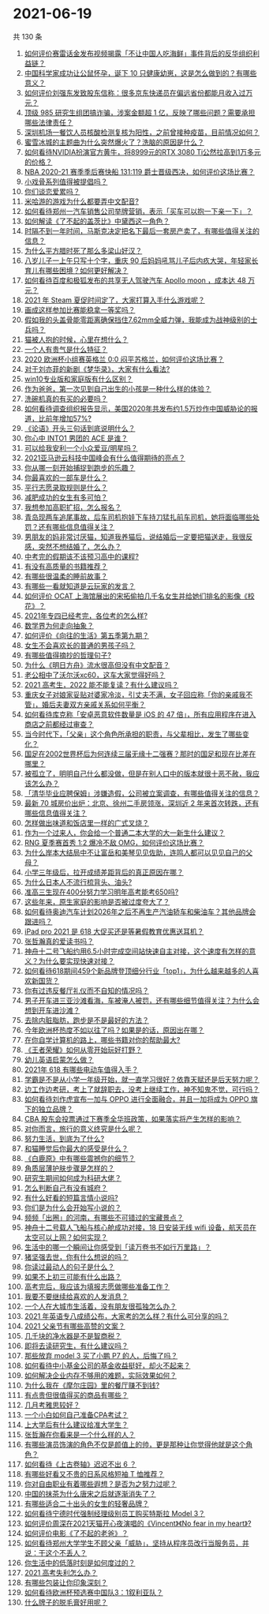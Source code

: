 # 2021-06-19

共 130 条

<!-- BEGIN -->
<!-- 最后更新时间 Sat Jun 19 2021 16:01:46 GMT+0800 (China Standard Time) -->

1. [如何评价赛雷话金发布视频揭露「不让中国人吃海鲜」事件背后的反华组织利益链？](https://www.zhihu.com/question/465827983)
2. [中国科学家成功让公鼠怀孕，诞下 10
   只健康幼崽，这是怎么做到的？有哪些意义？](https://www.zhihu.com/question/465862552)
3. [如何评价刘强东发致股东信称：很多京东快递员在偏远省份都能月收入过万元？](https://www.zhihu.com/question/465738678)
4. [顶级 985 研究生组团搞诈骗，涉案金额超 1
   亿，反映了哪些问题？需要承担哪些法律责任？](https://www.zhihu.com/question/465557339)
5. [深圳机场一餐饮人员核酸检测复核为阳性，之前曾接种疫苗，目前情况如何？](https://www.zhihu.com/question/465742318)
6. [蜜雪冰城的主题曲为什么突然爆火了？洗脑的原因是什么？](https://www.zhihu.com/question/464996660)
7. [如何看待NVIDIA扮演官方黄牛，将8999元的RTX 3080
   Ti公然拉高到1万多元的价格？](https://www.zhihu.com/question/465351692)
8. [NBA 2020-21 赛季季后赛快船 131:119
   爵士晋级西决，如何评价这场比赛？](https://www.zhihu.com/question/465889198)
9. [小戏骨系列值得被提倡吗？](https://www.zhihu.com/question/354286546)
10. [你们谈恋爱累吗？](https://www.zhihu.com/question/399471584)
11. [米哈游的游戏为什么都要弄中文配音?](https://www.zhihu.com/question/464834809)
12. [如何看待郑州一汽车销售公司举牌营销，表示「买车可以抱一下亲一下」？](https://www.zhihu.com/question/465898157)
13. [如何解读《了不起的盖茨比》中黛西这一角色？](https://www.zhihu.com/question/464349748)
14. [时隔不到一年时间，马斯克决定把名下最后一套房产卖了，有哪些值得关注的信息？](https://www.zhihu.com/question/465124442)
15. [为什么平方腊时死了那么多梁山好汉？](https://www.zhihu.com/question/459476694)
16. [八岁儿子一上午只写十个字，重庆 90
    后妈妈吼骂儿子后内疚大哭，年轻家长育儿有哪些困境？如何更好解决？](https://www.zhihu.com/question/465723069)
17. [如何看待百度和极狐发布的共享无人驾驶汽车 Apollo moon ，成本达 48
    万元？](https://www.zhihu.com/question/465491193)
18. [2021 年 Steam 夏促时间定了，大家打算入手什么游戏呢？](https://www.zhihu.com/question/456973633)
19. [画成这样参加比赛能稳拿一等奖吗？](https://www.zhihu.com/question/460339045)
20. [假如我的头盖骨能零距离确保挡住7.62mm全威力弹，我能成为战神级别的士兵吗？](https://www.zhihu.com/question/444459120)
21. [猫被人抱的时候，心里在想什么？](https://www.zhihu.com/question/463390158)
22. [一个人有贵气是什么特征？](https://www.zhihu.com/question/61071183)
23. [2020 欧洲杯小组赛英格兰 0:0
    闷平苏格兰，如何评价这场比赛？](https://www.zhihu.com/question/465869044)
24. [对于刘亦菲的新剧《梦华录》，大家有什么看法?](https://www.zhihu.com/question/463716425)
25. [win10专业版和家庭版有什么区别？](https://www.zhihu.com/question/51633999)
26. [作为爸爸，第一次见到自己出生的小孩是一种什么样的体验？](https://www.zhihu.com/question/352453251)
27. [洗碗机真的有买的必要吗？](https://www.zhihu.com/question/460686191)
28. [如何看待调查组织报告显示，美国2020年共发布约1.5万炒作中国威胁论的报道，比前年增加57%?](https://www.zhihu.com/question/465877952)
29. [《论语》开头三句话到底说明什么？](https://www.zhihu.com/question/458542584)
30. [你心中 INTO1 男团的 ACE 是谁？](https://www.zhihu.com/question/457313739)
31. [可以给我安利一个小众爱豆/明星吗？](https://www.zhihu.com/question/465614095)
32. [2021亚马逊云科技中国峰会有什么值得期待的亮点？](https://www.zhihu.com/question/465722407)
33. [你从哪一刻开始捕捉到跑步的乐趣？](https://www.zhihu.com/question/465706482)
34. [你最喜欢的一部车是什么？](https://www.zhihu.com/question/433083128)
35. [平行志愿录取规则是什么？](https://www.zhihu.com/question/329519343)
36. [减肥成功的女生有多可怕？](https://www.zhihu.com/question/286406704)
37. [我想参加高职扩招，怎么报名？](https://www.zhihu.com/question/458784955)
38. [青岛现两车追尾事故，后车司机抱娃下车持刀猛扎前车司机，她将面临哪些处罚？还有哪些信息值得关注？](https://www.zhihu.com/question/465539331)
39. [男朋友的妈非常讨厌猫，知道我养猫后，说结婚后一定要把猫送走，我很反感，突然不想结婚了，怎么办？](https://www.zhihu.com/question/458232041)
40. [中考完的假期该不该预习高中的课程?](https://www.zhihu.com/question/465192310)
41. [有没有高质量的书籍推荐？](https://www.zhihu.com/question/458685685)
42. [有哪些很温柔的睡前故事？](https://www.zhihu.com/question/412080562)
43. [有哪些一看就知道是云玩家的发言？](https://www.zhihu.com/question/458895664)
44. [如何评价 OCAT
    上海馆展出的宋拓偷拍几千名女生并给她们排名的影像《校花》？](https://www.zhihu.com/question/464804506)
45. [2021年专四已经考完，各位考的怎么样?](https://www.zhihu.com/question/465911645)
46. [数学界为何走向抽象？](https://www.zhihu.com/question/389083941)
47. [如何评价《向往的生活》第五季第九期？](https://www.zhihu.com/question/465821181)
48. [女生不会喜欢长的普通的男孩子吗？](https://www.zhihu.com/question/463537285)
49. [有哪些值得摘抄的哲理句子?](https://www.zhihu.com/question/431469321)
50. [为什么《明日方舟》流水很高但没有中文配音？](https://www.zhihu.com/question/456723907)
51. [老公相中了沃尔沃xc60，这车大家觉得好吗？](https://www.zhihu.com/question/423496101)
52. [2021 高考生，2022 能不能复读？有什么建议吗？](https://www.zhihu.com/question/406923647)
53. [重庆女子对娘家妥贴对婆家冷淡，引丈夫不满，女子回应称「你的亲戚我不管」，婚后夫妻双方亲戚关系如何平衡？](https://www.zhihu.com/question/465303509)
54. [如何看待库克称「安卓恶意软件数量是 iOS 的 47
    倍」，所有应用程序在进入商店之前都经过审查？](https://www.zhihu.com/question/465597634)
55. [当今时代下，「父亲」这个角色所承担的职责，与父辈相比，发生了哪些变化？](https://www.zhihu.com/question/464399707)
56. [国足在2002世界杯后为何连续三届无缘十二强赛？那时的国足和现在比差在哪里？](https://www.zhihu.com/question/465257051)
57. [被孤立了，明明自己什么都没做，但是在别人口中的版本就很十恶不赦，我应该怎么办？](https://www.zhihu.com/question/462683611)
58. [「清华毕业应聘保姆」涉嫌造假，公司被立案调查，有哪些值得关注的信息？](https://www.zhihu.com/question/465302863)
59. [最新 70 城房价出炉：北京、徐州二手房领涨，深圳近 2
    年来首次转跌，还有哪些信息值得关注？](https://www.zhihu.com/question/465523037)
60. [怎样做出味道和饭店里一样的广式叉烧？](https://www.zhihu.com/question/39424451)
61. [作为一个过来人，你会给一个普通二本大学的大一新生什么建议？](https://www.zhihu.com/question/344637747)
62. [RNG 夏季赛首秀 1:2 爆冷不敌 OMG，如何评价这场比赛？](https://www.zhihu.com/question/465769063)
63. [为什么岸本大结局中不让富岳和美琴见见佐助，连鸣人都可以见见自己的父母？](https://www.zhihu.com/question/463875382)
64. [小学三年级后，拉开成绩差距背后的真正原因在哪？](https://www.zhihu.com/question/459347986)
65. [为什么日本人不流行梳背头、油头?](https://www.zhihu.com/question/335817516)
66. [准高三生现在400分努力学习明年高考能考650吗?](https://www.zhihu.com/question/464324966)
67. [这些年来，原生家庭的影响是否被过度夸大了？](https://www.zhihu.com/question/465550203)
68. [如何看待奥迪汽车计划2026年之后不再生产汽油轿车和柴油车？其他品牌会跟进吗？](https://www.zhihu.com/question/465729299)
69. [iPad pro 2021 是 618
    大促买还是等暑假教育优惠送耳机？](https://www.zhihu.com/question/455896469)
70. [张哲瀚真的爱读书吗？](https://www.zhihu.com/question/464735151)
71. [神舟十二号飞船约用6.5小时完成空间站快速自主对接，这个速度有怎样的意义？为什么要实现快速对接？](https://www.zhihu.com/question/465622134)
72. [如何看待618期间459个新品牌登顶细分行业「top1」，为什么越来越多的人喜欢新国货？](https://www.zhihu.com/question/465576651)
73. [你有过违反餐厅礼仪而不自知的情况吗？](https://www.zhihu.com/question/465084914)
74. [男子开车进三亚沙滩看海，车被淹人被罚，还有哪些细节值得关注？为什么会想到开车进沙滩？](https://www.zhihu.com/question/465091122)
75. [去除内脏脂肪，跑步是不是最好的方法？](https://www.zhihu.com/question/427095682)
76. [今年欧洲杯热度不如以往了吗？如果是的话，原因出在哪？](https://www.zhihu.com/question/464561713)
77. [在你自学计算机的路上，哪些书籍对你的帮助最大?](https://www.zhihu.com/question/421913237)
78. [《王者荣耀》如何从零开始玩好打野？](https://www.zhihu.com/question/311865436)
79. [幼儿英语启蒙怎么做？](https://www.zhihu.com/question/284647318)
80. [2021年 618 有哪些电动车值得入手？](https://www.zhihu.com/question/459895976)
81. [学霸是不是从小学一年级开始，就一直学习很好？依靠天赋还是后天努力呢？](https://www.zhihu.com/question/463736962)
82. [边工作边考研，考上了就辞职去，没考上继续工作，神不知鬼不觉，可行吗？](https://www.zhihu.com/question/324039053)
83. [如何看待刘作虎宣布一加与 OPPO 进行全面融合，并且一加将成为 OPPO
    旗下的独立品牌？](https://www.zhihu.com/question/465399919)
84. [CBA
    股东会投票通过下赛季全华班政策，如果落实将产生怎样的影响？](https://www.zhihu.com/question/465741384)
85. [对你而言，旅行的意义终究是什么呢？](https://www.zhihu.com/question/463033557)
86. [努力生活，到底为了什么?](https://www.zhihu.com/question/463790191)
87. [和猫睡觉后你最大的感受是什么？](https://www.zhihu.com/question/450683482)
88. [《白鹿原》中有哪些震撼你的细节？](https://www.zhihu.com/question/414015136)
89. [角质层薄护肤步骤是怎样的？](https://www.zhihu.com/question/463821732)
90. [研究生期间如何成为科研大佬？](https://www.zhihu.com/question/458196603)
91. [怎么判断自己有没有城府？](https://www.zhihu.com/question/275606514)
92. [有什么好看的短篇言情小说吗?](https://www.zhihu.com/question/330388045)
93. [你们是为什么会开始写小说的？](https://www.zhihu.com/question/461225225)
94. [频频「出圈」的河南，有哪些不可错过的宝藏景点？](https://www.zhihu.com/question/465291795)
95. [神舟十二号载人飞船与核心舱成功对接，18 日安装无线 wifi
    设备，航天员在太空可以上网？如何实现？](https://www.zhihu.com/question/465721875)
96. [生活中的哪一个瞬间让你感受到「读万卷书不如行万里路」？](https://www.zhihu.com/question/465112962)
97. [猪坚强去世，你有什么想说的吗？](https://www.zhihu.com/question/465475186)
98. [你读过最动人的句子是什么？](https://www.zhihu.com/question/457277397)
99. [如果不上初三可能有什么出路？](https://www.zhihu.com/question/464755406)
100. [高考完后，我应该为填报志愿做哪些准备工作？](https://www.zhihu.com/question/463900577)
101. [我要不要继续给喜欢的人发消息？](https://www.zhihu.com/question/378353180)
102. [一个人在大城市生活着，没有朋友很孤独怎么办？](https://www.zhihu.com/question/33276612)
103. [2021
     年英语专八成绩公布，大家考的怎么样？有什么可分享的吗？](https://www.zhihu.com/question/465569085)
104. [2021 父亲节有哪些高赞的文案？](https://www.zhihu.com/question/465116511)
105. [几千块的净水器是不是智商税？](https://www.zhihu.com/question/312697336)
106. [即将去读研究生，有什么建议吗？](https://www.zhihu.com/question/455377407)
107. [那些放弃 model 3 买了小鹏 P7 的人，后悔了吗？](https://www.zhihu.com/question/465497314)
108. [如何看待中小基金公司的基金收益挺好，却火不起来？](https://www.zhihu.com/question/465568314)
109. [如何解决企业内存不够用的难题，实际效果如何？](https://www.zhihu.com/question/465589982)
110. [为什么我在《摩尔庄园》里的餐厅赚不到钱?](https://www.zhihu.com/question/464607513)
111. [有点贵但很值得买的商品有哪些？](https://www.zhihu.com/question/23136740)
112. [几月考雅思较好？](https://www.zhihu.com/question/343303053)
113. [一个小白如何自己准备CPA考试？](https://www.zhihu.com/question/312410367)
114. [上大学后有什么建议给准大学生？](https://www.zhihu.com/question/49396543)
115. [张哲瀚在你看来是一个什么样的人？](https://www.zhihu.com/question/452636694)
116. [有哪些演员饰演的角色不仅是颜值上的帅，更是那种让你觉得他就是这个角色？](https://www.zhihu.com/question/464498742)
117. [如何看待《上古卷轴》迟迟不出 6 ？](https://www.zhihu.com/question/428760134)
118. [有哪些好看又不贵的日系风格短袖 T 恤推荐？](https://www.zhihu.com/question/267880033)
119. [你对自由职业有着哪些遐想？是否为之努力过呢？](https://www.zhihu.com/question/465140417)
120. [中国的抹茶为什么唐宋之后就逐渐消失了？](https://www.zhihu.com/question/22132630)
121. [有哪些适合二十出头的女生的轻奢品牌？](https://www.zhihu.com/question/50108354)
122. [如何看待宁德时代强制经理级别员工购买特斯拉 Model 3？](https://www.zhihu.com/question/465498143)
123. [如何评价周深在2021天猫开心夜演唱的《Vincent》《No fear in my
     heart》?](https://www.zhihu.com/question/465520401)
124. [如何评价电影《了不起的老爸》？](https://www.zhihu.com/question/452034545)
125. [如何看待郑州大学学生不顾父亲「威胁」，坚持从程序员改行当服务员，并说：干这个不丢人？](https://www.zhihu.com/question/465534726)
126. [你生活中的低落时刻是如何度过的？](https://www.zhihu.com/question/463532570)
127. [2021 高考失利怎么办？](https://www.zhihu.com/question/463989277)
128. [有哪些包装让你印象深刻？](https://www.zhihu.com/question/465430655)
129. [如何看待欧洲杯预选赛中国队3：1叙利亚队？](https://www.zhihu.com/question/465257936)
130. [什么牌子的脱毛膏好用呢？](https://www.zhihu.com/question/20299398)

<!-- END -->
